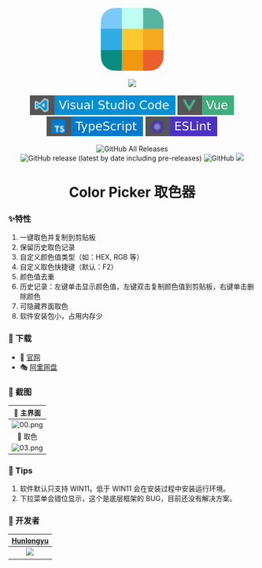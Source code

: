 <p align="center">
	<img width="128" src="/src-tauri/icons/128x128.png" >
</p>
<p align="center">
	<img src="https://forthebadge.com/images/badges/built-with-love.svg">
<p>
<p align="center">
<img src="https://github.com/aleen42/badges/raw/master/src/visual_studio_code_flat_square.svg?sanitize=true">
<img src="https://github.com/aleen42/badges/raw/master/src/vue_flat_square.svg?sanitize=true">
<img src="https://github.com/aleen42/badges/raw/master/src/typescript_flat_square.svg?sanitize=true">
<img src="https://github.com/aleen42/badges/raw/master/src/eslint_flat_square.svg?sanitize=true">
</p>
<p align="center">
<img alt="GitHub All Releases" src="https://img.shields.io/github/downloads/Hunlongyu/color-picker/total?style=for-the-badge">
<img alt="GitHub release (latest by date including pre-releases)" src="https://img.shields.io/github/v/release/Hunlongyu/color-picker?include_prereleases&style=for-the-badge">
<img alt="GitHub" src="https://img.shields.io/github/license/Hunlongyu/color-picker?style=for-the-badge">
<img src="https://img.shields.io/github/workflow/status/Hunlongyu/color-picker/release-build?style=for-the-badge">
<p>

<h1 align="center">Color Picker 取色器</h1>

### ✨特性
1. 一键取色并复制到剪贴板
2. 保留历史取色记录
3. 自定义颜色值类型（如：HEX, RGB 等）
4. 自定义取色快捷键（默认：F2）
5. 颜色值去重
6. 历史记录：左键单击显示颜色值，左键双击复制颜色值到剪贴板，右键单击删除颜色
7. 可隐藏界面取色
8. 软件安装包小，占用内存少


### 🌴 下载

- 🎃 [官网](https://github.com/Hunlongyu/color-picker/releases)
- 🎭 [阿里网盘](https://www.aliyundrive.com/s/tQYzWWqc5Q6)

### 🎨 截图

|                          🥼 主界面                          |
| :----------------------------------------------------------: |
|    ![00.png](https://i.loli.net/2021/11/11/RBqokdNGZj2YimO.png)    |
|                            🧥 取色                            |
|    ![03.png](https://i.loli.net/2021/11/11/3LZQKTbr9NPzlUp.png)    |
### 👀 Tips
1. 软件默认只支持 WIN11。低于 WIN11 会在安装过程中安装运行环境。
2. 下拉菜单会错位显示，这个是底层框架的 BUG，目前还没有解决方案。

### 🍭 开发者

|          [Hunlongyu](https://github.com/Hunlongyu)        |
| :----------------------------------------------------------: |
| <img width="120" src="https://avatars2.githubusercontent.com/u/15273630?s=460&u=48cf3299e2a842c0252233d8be42ef4c5d792138&v=4"/> |